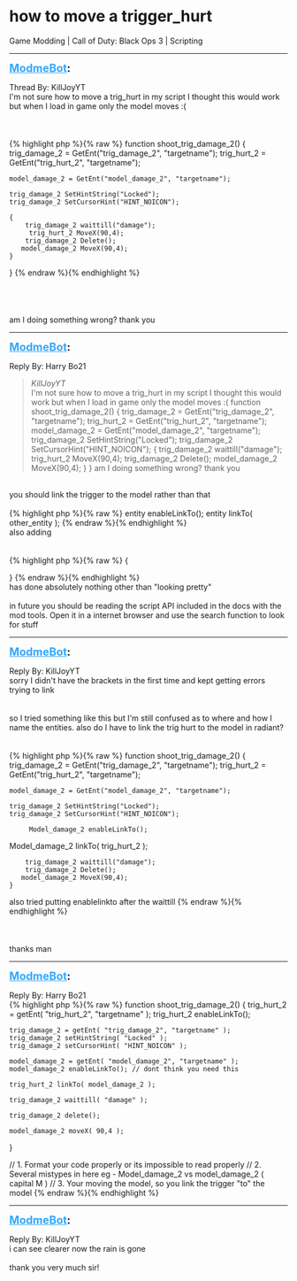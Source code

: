 # how to move a trigger_hurt
Game Modding | Call of Duty: Black Ops 3 | Scripting

---
<strong style="font-size: 1.4em;"><span style="text-decoration: underline;text-decoration-color: #34a7f9;"><span style="color:#34a7f9;">ModmeBot</span></span>:</strong>

<p>Thread By: KillJoyYT<br />I&#39;m not sure how to move a trig_hurt in my script I thought this would work but when I load in game only the model moves :(<br /> <br /> <br /> <br />{% highlight php %}{% raw %}
function shoot_trig_damage_2()
{
    trig_damage_2 = GetEnt("trig_damage_2", "targetname");
    trig_hurt_2 = GetEnt("trig_hurt_2", "targetname");

    model_damage_2 = GetEnt("model_damage_2", "targetname");
 
    trig_damage_2 SetHintString("Locked");
    trig_damage_2 SetCursorHint("HINT_NOICON");

    {
        trig_damage_2 waittill("damage");
         trig_hurt_2 MoveX(90,4);
        trig_damage_2 Delete();
       model_damage_2 MoveX(90,4);
    }
}
{% endraw %}{% endhighlight %}
 <br /> <br /> <br /> <br /> <br />am I doing something wrong? thank you</p>

---
<strong style="font-size: 1.4em;"><span style="text-decoration: underline;text-decoration-color: #34a7f9;"><span style="color:#34a7f9;">ModmeBot</span></span>:</strong>

<p>Reply By: Harry Bo21<br /><blockquote><em>KillJoyYT</em><br />I&#39;m not sure how to move a trig_hurt in my script I thought this would work but when I load in game only the model moves :(       function shoot_trig_damage_2() { trig_damage_2 = GetEnt(&quot;trig_damage_2&quot;, &quot;targetname&quot;); trig_hurt_2 = GetEnt(&quot;trig_hurt_2&quot;, &quot;targetname&quot;); model_damage_2 = GetEnt(&quot;model_damage_2&quot;, &quot;targetname&quot;); trig_damage_2 SetHintString(&quot;Locked&quot;); trig_damage_2 SetCursorHint(&quot;HINT_NOICON&quot;); { trig_damage_2 waittill(&quot;damage&quot;); trig_hurt_2 MoveX(90,4); trig_damage_2 Delete(); model_damage_2 MoveX(90,4); } }           am I doing something wrong? thank you  </blockquote><br />you should link the trigger to the model rather than that<br /> <br />{% highlight php %}{% raw %}
entity enableLinkTo();
entity linkTo( other_entity );
{% endraw %}{% endhighlight %}
 <br />also adding <br /> <br /> <br />{% highlight php %}{% raw %}
{

}
{% endraw %}{% endhighlight %}
 <br />has done absolutely nothing other than &quot;looking pretty&quot;<br /> <br />in future you should be reading the script API included in the docs with the mod tools. Open it in a internet browser and use the search function to look for stuff</p>

---
<strong style="font-size: 1.4em;"><span style="text-decoration: underline;text-decoration-color: #34a7f9;"><span style="color:#34a7f9;">ModmeBot</span></span>:</strong>

<p>Reply By: KillJoyYT<br />sorry I didn&#39;t have the brackets in the first time and kept getting errors trying to link <br /> <br /> <br />so I tried something like this but I&#39;m still confused as to where and how I name the entities. also do I have to link the trig hurt to the model in radiant?<br /> <br /> <br />{% highlight php %}{% raw %}
function shoot_trig_damage_2()
{
    trig_damage_2 = GetEnt("trig_damage_2", "targetname");
    trig_hurt_2 = GetEnt("trig_hurt_2", "targetname");

    model_damage_2 = GetEnt("model_damage_2", "targetname");
 
    trig_damage_2 SetHintString("Locked");
    trig_damage_2 SetCursorHint("HINT_NOICON");

         Model_damage_2 enableLinkTo();
Model_damage_2 linkTo( trig_hurt_2 );


        trig_damage_2 waittill("damage");
        trig_damage_2 Delete();
       model_damage_2 MoveX(90,4);
    }


also tried putting enablelinkto after the waittill
{% endraw %}{% endhighlight %}
 <br /> <br /> <br /> <br />thanks man</p>

---
<strong style="font-size: 1.4em;"><span style="text-decoration: underline;text-decoration-color: #34a7f9;"><span style="color:#34a7f9;">ModmeBot</span></span>:</strong>

<p>Reply By: Harry Bo21<br />{% highlight php %}{% raw %}
function shoot_trig_damage_2()
{
	trig_hurt_2 = getEnt( "trig_hurt_2", "targetname" );
	trig_hurt_2 enableLinkTo();
	
    trig_damage_2 = getEnt( "trig_damage_2", "targetname" );
	trig_damage_2 setHintString( "Locked" );
    trig_damage_2 setCursorHint( "HINT_NOICON" );
   
    model_damage_2 = getEnt( "model_damage_2", "targetname" );
	model_damage_2 enableLinkTo(); // dont think you need this
	
	trig_hurt_2 linkTo( model_damage_2 );
    
	trig_damage_2 waittill( "damage" );
	
    trig_damage_2 delete();
	
    model_damage_2 moveX( 90,4 );
}

// 1. Format your code properly or its impossible to read properly
// 2. Several mistypes in here eg - Model_damage_2 vs model_damage_2 ( capital M )
// 3. Your moving the model, so you link the trigger "to" the model
{% endraw %}{% endhighlight %}
</p>

---
<strong style="font-size: 1.4em;"><span style="text-decoration: underline;text-decoration-color: #34a7f9;"><span style="color:#34a7f9;">ModmeBot</span></span>:</strong>

<p>Reply By: KillJoyYT<br />i can see clearer now the rain is gone<br /> <br />thank you very much sir!</p>
